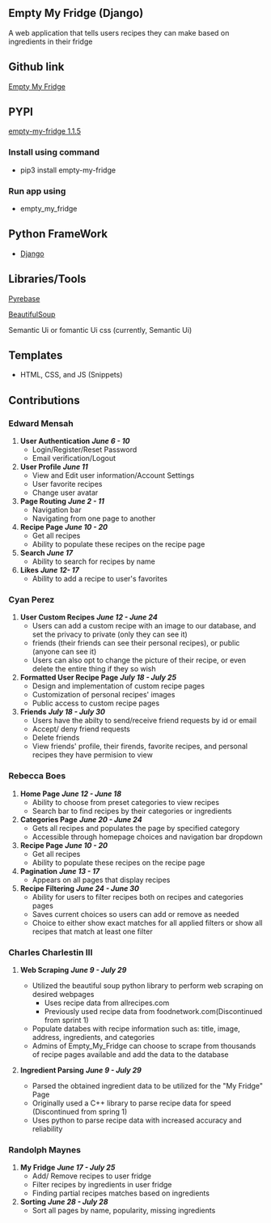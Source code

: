 ## Empty My Fridge (Django)

A web application that tells users recipes they can make based on ingredients in their fridge

## Github link

[Empty My Fridge](https://github.com/edwarddubi/empty_my_fridge_django)

## PYPI

[empty-my-fridge 1.1.5](https://pypi.org/project/empty-my-fridge/)

### Install using command
  - pip3 install empty-my-fridge

### Run app using
  - empty_my_fridge

## Python FrameWork

- [Django](https://pypi.org/project/Django/)

## Libraries/Tools

[Pyrebase](https://pypi.org/project/Pyrebase/)

[BeautifulSoup](https://pypi.org/project/beautifulsoup4/)

Semantic Ui or fomantic Ui css (currently, Semantic Ui)

## Templates

- HTML, CSS, and JS (Snippets)

## Contributions

### Edward Mensah
1. **User Authentication** ***June 6 - 10***
    - Login/Register/Reset Password
    - Email verification/Logout
2. **User Profile**  ***June 11***
    - View and Edit user information/Account Settings
    - User favorite recipes
    - Change user avatar
3. **Page Routing** ***June 2 - 11***
    - Navigation bar 
    - Navigating from one page to another
4. **Recipe Page**  ***June 10 - 20***
    - Get all recipes
    - Ability to populate these recipes on the recipe page
5. **Search** ***June 17***
    - Ability to search for recipes by name
6. **Likes** ***June 12- 17***
    - Ability to add a recipe to user's favorites
   
### Cyan Perez
1. **User Custom Recipes** ***June 12 - June 24***
    - Users can add a custom recipe with an image to our database, and set the privacy to private (only they can see it) 
    - friends (their friends can see their personal recipes), or public (anyone can see it)
    - Users can also opt to change the picture of their recipe, or even delete the entire thing if they so wish
2. **Formatted User Recipe Page** ***July 18 - July 25***
    - Design and implementation of custom recipe pages
    - Customization of personal recipes' images 
    - Public access to custom recipe pages 
3. **Friends** ***July 18 - July 30***
    - Users have the abilty to send/receive friend requests by id or email
    - Accept/ deny friend requests
    - Delete friends
    - View friends' profile, their firends, favorite recipes, and personal recipes they have permision to view
    
### Rebecca Boes
1. **Home Page** ***June 12 - June 18***
    - Ability to choose from preset categories to view recipes
    - Search bar to find recipes by their categories or ingredients
2. **Categories Page** ***June 20 - June 24***
    - Gets all recipes and populates the page by specified category
    - Accessible through homepage choices and navigation bar dropdown
3. **Recipe Page**  ***June 10 - 20***
    - Get all recipes
    - Ability to populate these recipes on the recipe page
4. **Pagination** ***June 13 - 17***
    - Appears on all pages that display recipes
5. **Recipe Filtering** ***June 24 - June 30***
    - Ability for users to filter recipes both on recipes and categories pages
    - Saves current choices so users can add or remove as needed
    - Choice to either show exact matches for all applied filters or show all recipes that match at least one filter
   
### Charles Charlestin III
  1. **Web Scraping** ***June 9 - July 29***
      - Utilized the beautiful soup python library to perform web scraping on desired webpages
        - Uses recipe data from allrecipes.com
        - Previously used recipe data from foodnetwork.com(Discontinued from sprint 1)
      - Populate databes with recipe information such as: title, image, address, ingredients, and categories
      - Admins of Empty_My_Fridge can choose to scrape from thousands of recipe pages available and add the data to the database

  2. **Ingredient Parsing** ***June 9 - July 29***
      - Parsed the obtained ingredient data to be utilized for the "My Fridge" Page
      - Originally used a C++ library to parse recipe data for speed     (Discontinued from spring 1)
      - Uses python to parse recipe data with increased accuracy and reliability 

 ### Randolph Maynes
  1. **My Fridge** ***June 17 - July 25***
      - Add/ Remove recipes to user fridge 
      - Filter recipes by ingredients in user fridge
      - Finding partial recipes matches based on ingredients
  2. **Sorting** ***June 28 - July 28***
      - Sort all pages by name, popularity, missing ingredients 
